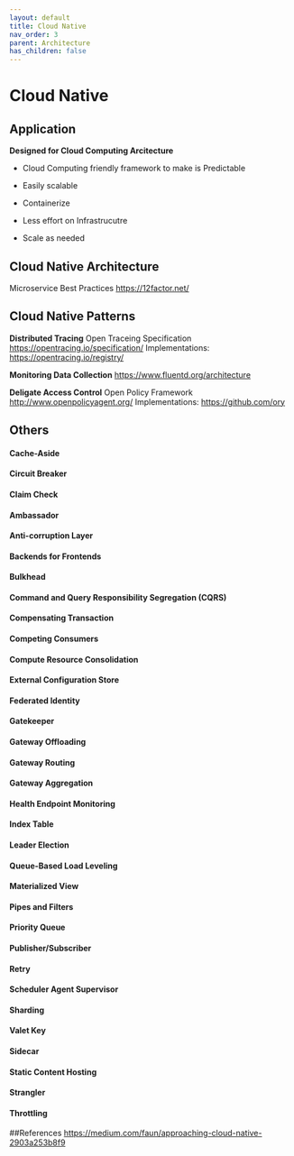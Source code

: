 ```yaml
---
layout: default
title: Cloud Native
nav_order: 3
parent: Architecture
has_children: false
---
```

# Cloud Native
## Application
**Designed for Cloud Computing Arcitecture**
* Cloud Computing friendly framework to make is Predictable
* Easily scalable
* Containerize

* Less effort on Infrastrucutre
* Scale as needed

## Cloud Native Architecture
Microservice Best Practices  https://12factor.net/

## Cloud Native Patterns
**Distributed Tracing**
Open Traceing Specification https://opentracing.io/specification/
Implementations: https://opentracing.io/registry/

**Monitoring Data Collection**
https://www.fluentd.org/architecture

**Deligate Access Control**
Open Policy Framework http://www.openpolicyagent.org/
Implementations: https://github.com/ory

## Others
#### Cache-Aside
#### Circuit Breaker
#### Claim Check
#### Ambassador
#### Anti-corruption Layer
#### Backends for Frontends
#### Bulkhead
#### Command and Query Responsibility Segregation (CQRS)
#### Compensating Transaction
#### Competing Consumers
#### Compute Resource Consolidation
#### External Configuration Store
#### Federated Identity
#### Gatekeeper
#### Gateway Offloading
#### Gateway Routing
#### Gateway Aggregation
#### Health Endpoint Monitoring
#### Index Table
#### Leader Election
#### Queue-Based Load Leveling
#### Materialized View
#### Pipes and Filters
#### Priority Queue
#### Publisher/Subscriber
#### Retry
#### Scheduler Agent Supervisor
#### Sharding
#### Valet Key
#### Sidecar
#### Static Content Hosting
#### Strangler
#### Throttling




##References
https://medium.com/faun/approaching-cloud-native-2903a253b8f9
